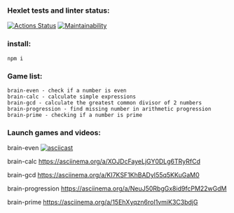 ### Hexlet tests and linter status:

[![Actions Status](https://github.com/runabal/frontend-project-lvl1/workflows/hexlet-check/badge.svg)](https://github.com/runabal/frontend-project-lvl1/actions)
[![Maintainability](https://api.codeclimate.com/v1/badges/ba8376bf451401f7ec34/maintainability)](https://codeclimate.com/github/runabal/frontend-project-lvl1/maintainability)
### install:
```
npm i
```
### Game list:
```
brain-even - check if a number is even
brain-calc - calculate simple expressions
brain-gcd - calculate the greatest common divisor of 2 numbers
brain-progression - find missing number in arithmetic progression
brain-prime - checking if a number is prime
```
### Launch games and videos:

brain-even
[![asciicast](https://asciinema.org/a/H9tHusQRzxDXghhxq7oGXmJR1.svg)](https://asciinema.org/a/H9tHusQRzxDXghhxq7oGXmJR1)

brain-calc
https://asciinema.org/a/XOJDcFayeLjGY0DLg6TRyRfCd

brain-gcd
https://asciinema.org/a/KI7KSF1KhBADyI55q5KKuGaM0

brain-progression
https://asciinema.org/a/NeuJ50RbgGx8id9fcPM22wGdM

brain-prime
https://asciinema.org/a/15EhXyqzn6roI1vmiK3C3bdjG

